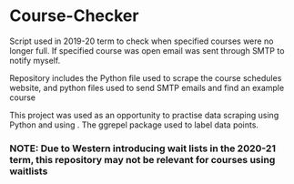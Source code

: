 # Course-Checker

Script used in 2019-20 term to check when specified courses were no longer full. If specified course was open email was sent through SMTP to notify myself.

Repository includes the Python file used to scrape the course schedules website, and python files used to send SMTP emails and find an example course

This project was used as an opportunity to practise data scraping using Python and using . The ggrepel package used to label data points.

### NOTE: Due to Western introducing wait lists in the 2020-21 term, this repository may not be relevant for courses using waitlists 
